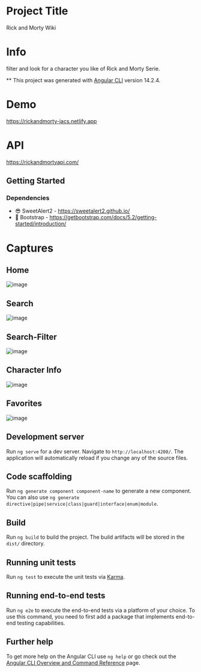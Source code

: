 # Project Title
Rick and Morty Wiki 



# Info
filter and look for a character you like of Rick and Morty Serie.

** This project was generated with [Angular CLI](https://github.com/angular/angular-cli) version 14.2.4.

# Demo
https://rickandmorty-jacs.netlify.app

# API
https://rickandmortyapi.com/

## Getting Started

### Dependencies
* 😎 SweetAlert2 - https://sweetalert2.github.io/
* 🚀 Bootstrap - https://getbootstrap.com/docs/5.2/getting-started/introduction/

# Captures
  ## Home

![image](https://github.com/alexcas20/Rick-Morty-App/assets/102688836/98fce2bc-e622-4e97-8533-5fd3c364720f)

  ## Search

![image](https://github.com/alexcas20/Rick-Morty-App/assets/102688836/e571a533-2c56-4535-ba20-35300e9eee86)

  ## Search-Filter

![image](https://github.com/alexcas20/Rick-Morty-App/assets/102688836/c6c4f268-ec33-4cc7-a0e3-c05590e8d66a)

  ## Character Info
![image](https://github.com/alexcas20/Rick-Morty-App/assets/102688836/d4c771d4-5e4e-48ca-a44b-8278202be501)

  ## Favorites

![image](https://github.com/alexcas20/Rick-Morty-App/assets/102688836/fc73991d-4f33-4a3f-854b-b13ec8154bc3)

## Development server

Run `ng serve` for a dev server. Navigate to `http://localhost:4200/`. The application will automatically reload if you change any of the source files.

## Code scaffolding

Run `ng generate component component-name` to generate a new component. You can also use `ng generate directive|pipe|service|class|guard|interface|enum|module`.

## Build

Run `ng build` to build the project. The build artifacts will be stored in the `dist/` directory.

## Running unit tests

Run `ng test` to execute the unit tests via [Karma](https://karma-runner.github.io).

## Running end-to-end tests

Run `ng e2e` to execute the end-to-end tests via a platform of your choice. To use this command, you need to first add a package that implements end-to-end testing capabilities.

## Further help

To get more help on the Angular CLI use `ng help` or go check out the [Angular CLI Overview and Command Reference](https://angular.io/cli) page.
